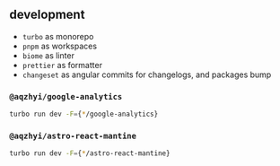 ## development

- `turbo` as monorepo
- `pnpm` as workspaces
- `biome` as linter
- `prettier` as formatter
- `changeset` as angular commits for changelogs, and packages bump

### `@aqzhyi/google-analytics`

```sh
turbo run dev -F={*/google-analytics}
```

### `@aqzhyi/astro-react-mantine`

```sh
turbo run dev -F={*/astro-react-mantine}
```
